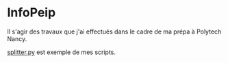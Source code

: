 # InfoPeip

Il s'agir des travaux que j'ai effectués dans le cadre de ma prépa à Polytech Nancy.

<a href="https://github.com/Jediiah/InfoPeip/blob/master/splitter.py">splitter.py</a> est exemple de mes scripts.
